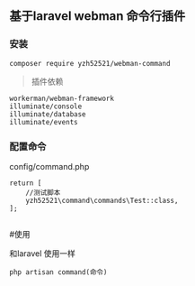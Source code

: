 ## 基于laravel webman 命令行插件
### 安装

```
composer require yzh52521/webman-command
```
> 插件依赖

```
workerman/webman-framework
illuminate/console
illuminate/database
illuminate/events
```
### 配置命令

config/command.php


```
return [
    //测试脚本
    yzh52521\command\commands\Test::class,
];


```

#使用

和laravel 使用一样
```
php artisan command(命令) 
```

